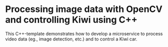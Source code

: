 # Processing image data with OpenCV and controlling Kiwi using C++

This C++-template demonstrates how to develop a microservice to process
video data (eg., image detection, etc.) and to control a Kiwi car.
